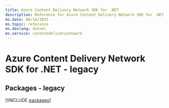 ```yaml
---
title: Azure Content Delivery Network SDK for .NET
description: Reference for Azure Content Delivery Network SDK for .NET
ms.date: 06/16/2025
ms.topic: reference
ms.devlang: dotnet
ms.service: contentdeliverynetwork
---
```

# Azure Content Delivery Network SDK for .NET - legacy
## Packages - legacy
[!INCLUDE [packages](content-delivery-network-index.md)]